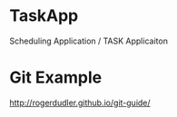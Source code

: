 # TaskApp
Scheduling Application / TASK Applicaiton

# Git Example
http://rogerdudler.github.io/git-guide/
